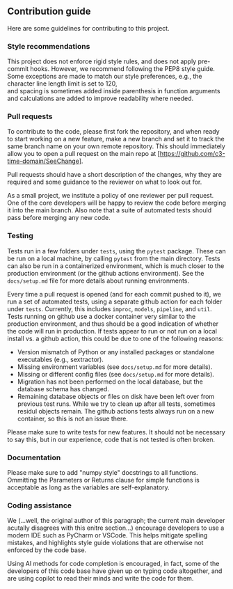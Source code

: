 ## Contribution guide

Here are some guidelines for contributing to this project.


### Style recommendations

This project does not enforce rigid style rules, 
and does not apply pre-commit hooks. 
However, we recommend following the PEP8 style guide. 
Some exceptions are made to match our style preferences, 
e.g., the character line length limit is set to 120,  
and spacing is sometimes added inside parenthesis 
in function arguments and calculations are added 
to improve readability where needed.  


### Pull requests

To contribute to the code, please first fork the repository,
and when ready to start working on a new feature, 
make a new branch and set it to track the same branch name
on your own remote repository. 
This should immediately allow you to open a pull request
on the main repo at [https://github.com/c3-time-domain/SeeChange]. 

Pull requests should have a short description of the changes,
why they are required and some guidance to the reviewer on 
what to look out for. 

As a small project, we institute a policy of one reviewer per pull request. 
One of the core developers will be happy to review the code 
before merging it into the main branch.
Also note that a suite of automated tests should pass
before merging any new code. 


### Testing

Tests run in a few folders under `tests`, using the `pytest` package. 
These can be run on a local machine,
by calling `pytest` from the main directory.
Tests can also be run in a containerized environment, 
which is much closer to the production environment (or the github actions environment).
See the `docs/setup.md` file for more details about running environments. 

Every time a pull request is opened (and for each commit pushed to it), 
we run a set of automated tests, using a separate github action 
for each folder under `tests`. 
Currently, this includes `improc`, `models`, `pipeline`, and `util`. 
Tests running on github use a docker container very similar 
to the production environment, and thus should be a good indication
of whether the code will run in production.
If tests appear to run or not run on a local install vs. a github action,
this could be due to one of the following reasons:
 - Version mismatch of Python or any installed packages or standalone executables (e.g., sextractor). 
 - Missing environment variables (see `docs/setup.md` for more details).
 - Missing or different config files (see `docs/setup.md` for more details).
 - Migration has not been performed on the local database, but the database schema has changed. 
 - Remaining database objects or files on disk have been left over from previous test runs. 
   While we try to clean up after all tests, sometimes residul objects remain. 
   The github actions tests always run on a new container, so this is not an issue there.

Please make sure to write tests for new features. 
It should not be necessary to say this, 
but in our experience, code that is not tested is often broken.


### Documentation

Please make sure to add "numpy style" docstrings to all functions. 
Ommitting the Parameters or Returns clause for simple functions 
is acceptable as long as the variables are self-explanatory.


### Coding assistance

We (...well, the original author of this paragraph; the current main
developer acutally disagrees with this enitre section...) encourage
developers to use a modern IDE such as PyCharm or VSCode.  This helps
mitigate spelling mistakes, and highlights style guide violations that
are otherwise not enforced by the code base.

Using AI methods for code completion is encouraged, 
in fact, some of the developers of this code base 
have given up on typing code altogether, 
and are using copilot to read their minds and 
write the code for them.
